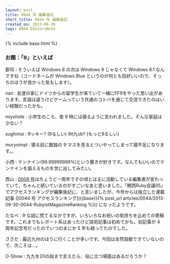 ```yaml
---
layout: post
title: 0044 号 編集後記
short_title: 0044 号 編集後記
created_on: 2013-09-30
tags: 0044 EditorsNote
---
```

{% include base.html %}


### お題：「9」といえば

郡司
:  そういえば Windows 8 の次は Windows 9 じゃなくて Windows 8.1 なんですね（コードネームが Windows Blue というのが何とも恰好いいので、そっちのほうが良かった気もします）。

nari
:  友達の家にドイツからの留学生が来ていて一緒にFF9をやった思い出があります。言語は違うけどゲームっていう共通のコトバを通じて交流できたのはいい経験だったかも。

miyohide
:  小学生のころ、夜 9 時には寝るように言われました。そんな家庭は少ない？

sughimsi
:  9ッキー? (9るしい) 9it九ub? (もっと9るしい)

muryoimpl
:  寝る前に数独の 9 マスを見るとついやってしまって寝不足になります。。

小西
:  テンナイン(99.99999999%)という響きが好きです。なんでもいいのでテンナインを謳えるものを世に出してみたい。

西山
:  [0009 号](0009)はちょうど一周年でその頃とは主に活動している編集者が変わっていて、ちゃんと続いているのがすごいなあと思いました。「関西Ruby会議05」でアクセスランキングが編集後記に、と言いましたが、今号からは独立した連載記事 ([0044 号 アクセスランキング]({{base}}{% post_url articles/0044/2013-09-30-0044-RubyistMagazineRanking %})) になったようです。

たなべ
:  9 な話に慌てるなかですが、いろいろなお祝いの気持ちを込めての寄稿です。これまでもレポート系はあったけど技術記事は初めてかも。初記事が 4 周年記念号だったのでいつのまにか 5 年も経ってたのでした。

ささだ
:  最近九州のほうに行くことが多いです。今回は全然貢献できていないので、次こそは...。

O-Show
:  九九を20の段まで言えたら、役に立つ場面はあるだろうか？


